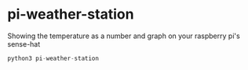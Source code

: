 # pi-weather-station
Showing the temperature as a number and graph on your raspberry pi's sense-hat

```python
python3 pi-weather-station
```

